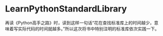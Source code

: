 # LearnPythonStandardLibrary
再读《Python高手之路》时，读到这样一句话“花在查找标准库上的时间越少，意味着写实际代码的时间就越多。”所以这次将书中特别注明的标准库依次实践一下。
